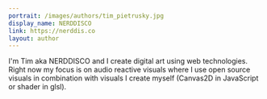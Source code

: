 ```yaml
---
portrait: /images/authors/tim_pietrusky.jpg
display_name: NERDDISCO
link: https://nerddis.co
layout: author
---
```

I'm Tim aka NERDDISCO and I create digital art using web technologies. Right now my focus is on audio reactive visuals where I use open source visuals in combination with visuals I create myself (Canvas2D in JavaScript or shader in glsl). 